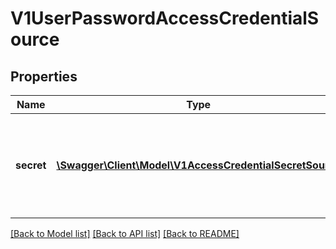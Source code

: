 # V1UserPasswordAccessCredentialSource

## Properties
Name | Type | Description | Notes
------------ | ------------- | ------------- | -------------
**secret** | [**\Swagger\Client\Model\V1AccessCredentialSecretSource**](V1AccessCredentialSecretSource.md) | Secret means that the access credential is pulled from a kubernetes secret | [optional] 

[[Back to Model list]](../README.md#documentation-for-models) [[Back to API list]](../README.md#documentation-for-api-endpoints) [[Back to README]](../README.md)


